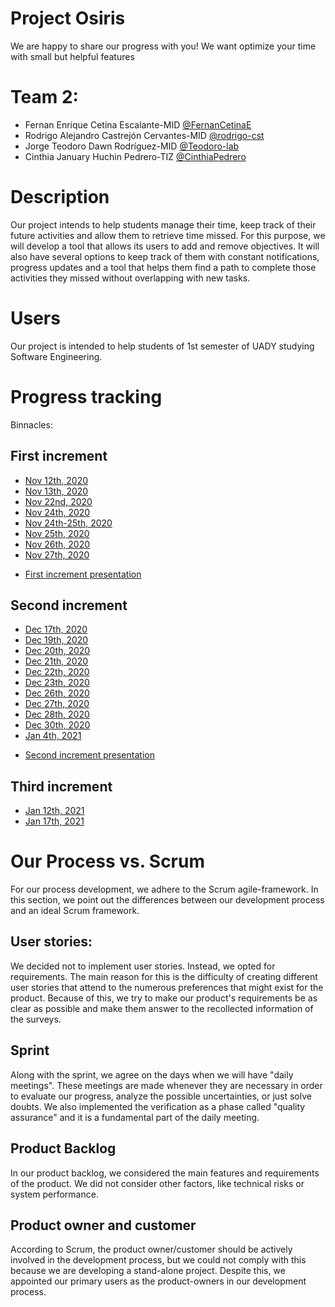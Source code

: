 # Project Osiris

We are happy to share our progress with you! We want optimize your time with small but helpful features

# Team 2:

- Fernan Enrique Cetina Escalante-MID [@FernanCetinaE](https://github.com/FernanCetinaE)
- Rodrigo Alejandro Castrejón Cervantes-MID [@rodrigo-cst](https://github.com/rodrigo-cst)
- Jorge Teodoro Dawn Rodríguez-MID [@Teodoro-lab](https://github.com/Teodoro-lab)
- Cinthia January Huchin Pedrero-TIZ [@CinthiaPedrero](https://github.com/CinthiaPedrero)

# Description

Our project intends to help students manage their time, keep track of their future activities and allow them to retrieve time missed. For this purpose, we will develop a tool that allows its users to add and remove objectives. It will also have several options to keep track of them with constant notifications, progress updates and a tool that helps them find a path to complete those activities they missed without overlapping with new tasks.

# Users

Our project is intended to help students of 1st semester of UADY studying Software Engineering.

# Progress tracking

Binnacles:

## First increment

* [Nov 12th, 2020](https://github.com/FernanCetinaE/TeamOsiris/blob/First-increment/Documentation/Binnacles/12th%20nov%202020.md)
* [Nov 13th, 2020](https://github.com/FernanCetinaE/TeamOsiris/blob/First-increment/Documentation/Binnacles/13th%20nov%202020.md)
* [Nov 22nd, 2020](https://github.com/FernanCetinaE/TeamOsiris/blob/First-increment/Documentation/Binnacles/22th%20nov%202020.md)
* [Nov 24th, 2020](https://github.com/FernanCetinaE/TeamOsiris/blob/First-increment/Documentation/Binnacles/24th%20nov%202020.md)
* [Nov 24th-25th, 2020](https://github.com/FernanCetinaE/TeamOsiris/blob/First-increment/Documentation/Binnacles/24th-25th%20nov%202020.md)
* [Nov 25th, 2020](https://github.com/FernanCetinaE/TeamOsiris/blob/First-increment/Documentation/Binnacles/25th%20nov%202020.md)
* [Nov 26th, 2020](https://github.com/FernanCetinaE/TeamOsiris/blob/First-increment/Documentation/Binnacles/26th%20nov%202020.md)
* [Nov 27th, 2020](https://github.com/FernanCetinaE/TeamOsiris/blob/First-increment/Documentation/Binnacles/27th%20nov%202020.md)
- [First increment presentation](https://youtu.be/dwGhFRoC-10)
## Second increment

- [Dec 17th, 2020](Documentation/Binnacles/17th%20dec%202020.md)
- [Dec 19th, 2020](Documentation/Binnacles/19th%20dec%202020.md)
- [Dec 20th, 2020](Documentation/Binnacles/20th%20dec%202020.md)
- [Dec 21th, 2020](Documentation/Binnacles/21th%20dec%202020.md)
- [Dec 22th, 2020](Documentation/Binnacles/22th%20dec%202020.md)
- [Dec 23th, 2020](Documentation/Binnacles/23th%20dec%202020.md)
- [Dec 26th, 2020](Documentation/Binnacles/26th%20dec%202020.md)
- [Dec 27th, 2020](Documentation/Binnacles/27th%20dec%202020.md)
- [Dec 28th, 2020](Documentation/Binnacles/28th%20dec%202020.md)
- [Dec 30th, 2020](Documentation/Binnacles/30th%20dec%202020.md)
- [Jan 4th, 2021](Documentation/Binnacles/4th%20jan%202021.md)
* [Second increment presentation](https://www.youtube.com/watch?v=gccBOE-JmRI&feature=youtu.be&ab_channel=RodrigoCastrej%C3%B3n)

## Third increment

- [Jan 12th, 2021](Documentation/Binnacles/12th%20jan%202021.md)
- [Jan 17th, 2021](https://github.com/FernanCetinaE/TeamOsiris/blob/Third-increment/Documentation/Binnacles/17th%20jan%202021.md)

# Our Process vs. Scrum

For our process development, we adhere to the Scrum agile-framework. In this section, we point out the differences between our development process and an ideal Scrum framework.

## User stories:

We decided not to implement user stories. Instead, we opted for requirements. The main reason for this is the difficulty of creating different user stories that attend to the numerous preferences that might exist for the product. Because of this, we try to make our product's requirements be as clear as possible and make them answer to the recollected information of the surveys.

## Sprint

Along with the sprint, we agree on the days when we will have "daily meetings". These meetings are made whenever they are necessary in order to evaluate our progress, analyze the possible uncertainties, or just solve doubts. We also implemented the verification as a phase called "quality assurance" and it is a fundamental part of the daily meeting.

## Product Backlog

In our product backlog, we considered the main features and requirements of the product. We did not consider other factors, like technical risks or system performance.

## Product owner and customer

According to Scrum, the product owner/customer should be actively involved in the development process, but we could not comply with this because we are developing a stand-alone project. Despite this, we appointed our primary users as the product-owners in our development process.
